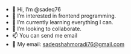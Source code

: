 - 👋 Hi, I’m @sadeq76
- 👀 I’m interested in frontend programming.
- 🌱 I’m currently learning everything I can.
- 💞️ I’m looking to collaborate.
- 📫 You can send me email 
- 📧 My email: sadeqshahmoradi76@gmail.com

<!---
sadeq76/sadeq76 is a ✨ special ✨ repository because its `README.md` (this file) appears on your GitHub profile.
You can click the Preview link to take a look at your changes.
--->

<script>
console.log('hello world')
</script>
